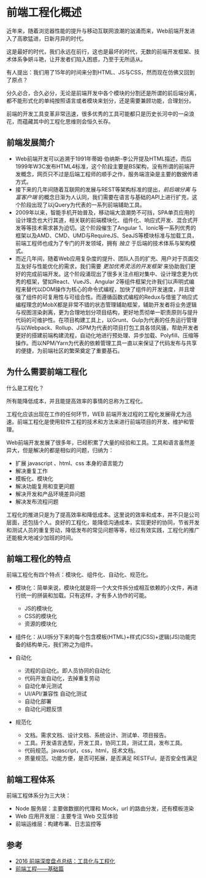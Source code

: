 
# 前端工程化概述

近年来，随着浏览器性能的提升与移动互联网浪潮的汹涌而来，Web前端开发进入了高歌猛进，日新月异的时代。

这是最好的时代，我们永远在前行，这也是最坏的时代，无数的前端开发框架、技术体系争妍斗艳，让开发者们陷入困惑，乃至于无所适从。

有人提出：我们用了15年的时间来分割HTML、JS与CSS，然而现在仿佛又回到了原点？

分久必合，合久必分，无论是前端开发中各个模块的分割还是所谓的前后端分离，都不能形式化的单纯按照语言或者模块来划分，还是需要兼顾功能，合理划分。

前端的开发工具变革非常迅速，很多优秀的工具可能都只是历史长河中的一朵浪花，而蕴藏其中的工程化思维则会恒久长存。

## 前端发展简介

* Web前端开发可以追溯于1991年蒂姆·伯纳斯-李公开提及HTML描述，而后1999年W3C发布HTML4标准，这个阶段主要是BS架构，没有所谓的前端开发概念，网页只不过是后端工程师的顺手之作，服务端渲染是主要的数据传递方式。
* 接下来的几年间随着互联网的发展与REST等架构标准的提出，*前后端分离* 与 *富客户端* 的概念日渐为人认同，我们需要在语言与基础的API上进行扩充，这个阶段出现了以jQuery为代表的一系列前端辅助工具。
* 2009年以来，智能手机开始普及，移动端大浪潮势不可挡，SPA单页应用的设计理念也大行其道，相关联的前端模块化、组件化、响应式开发、混合式开发等等技术需求甚为迫切。这个阶段催生了Angular 1、Ionic等一系列优秀的框架以及AMD、CMD、UMD与RequireJS、SeaJS等模块标准与加载工具，前端工程师也成为了专门的开发领域，拥有 *独立* 于后端的技术体系与架构模式。
* 而近几年间，随着Web应用复杂度的提升、团队人员的扩充、用户对于页面交互友好与性能优化的需求，我们需要 *更加优秀灵活的开发框架* 来协助我们更好的完成前端开发。这个阶段涌现出了很多关注点相对集中、设计理念更为优秀的框架，譬如React、VueJS、Angular 2等组件框架允许我们以声明式编程来替代以DOM操作为核心的命令式编程，加快了组件的开发速度，并且增强了组件的可复用性与可组合性。而遵循函数式编程的Redux与借鉴了响应式编程理念的MobX都是非常不错的状态管理辅助框架，辅助开发者将业务逻辑与视图渲染剥离，更为合理地划分项目结构，更好地贯彻单一职责原则与提升代码的可维护性。在项目构建工具上，以Grunt、Gulp为代表的任务运行管理与以Webpack、Rollup、JSPM为代表的项目打包工具各领风骚，帮助开发者更好的搭建前端构建流程，自动化地进行预处理、异步加载、Polyfill、压缩等操作。而以NPM/Yarn为代表的依赖管理工具一直以来保证了代码发布与共享的便捷，为前端社区的繁荣奠定了重要基石。

## 为什么需要前端工程化

什么是工程化？

所有能降低成本，并且能提高效率的事情的总称为工程化。

工程化应该出现在工作的任何环节，WEB 前端开发过程的工程化发展得尤为迅速。前端工程化是使用软件工程的技术和方法来进行前端项目的开发、维护和管理。

Web前端开发发展了很多年，已经积累了大量的经验和工具。工具和语言虽然差异大，但是解决的都是相似的问题，归纳为：

* 扩展 javascript 、html、css 本身的语言能力
* 解决重复工作
* 模板化、模块化
* 解决功能复用和变更问题
* 解决开发和产品环境差异问题
* 解决发布流程问题

工程化的推进只是为了提高效率和降低成本。这里说的效率和成本，并不只是公司层面，还包括个人。良好的工程化，能降低沟通成本，实现更好的协同，节省开发和测试人员的重复劳动，降低发布的常见问题等等，经过有效实践，工程化的推广还能极大地减少加班的时间。

## 前端工程化的特点

前端工程化有四个特点：模块化、组件化、自动化、规范化。

* 模块化：简单来说，模块化就是将一个大文件拆分成相互依赖的小文件，再进行统一的拼装和加载。只有这样，才有多人协作的可能。
    - JS的模块化
    - CSS的模块化
    - 资源的模块化

* 组件化：从UI拆分下来的每个包含模板(HTML)+样式(CSS)+逻辑(JS)功能完备的结构单元，我们称之为组件。

* 自动化
    - 流程的自动化。即人员协同的自动化
    - 代码开发自动化，去掉重复劳动
    - 自动化单元测试
    - UI/API/兼容性 自动化测试
    - 自动化部署
    - 自动化问题反馈

* 规范化
    - 文档。需求文档、设计文档、系统设计、测试单、项目报告。
    - 工具。开发语言选型，开发工具，协同工具，测试工具，发布工具。
    - 代码规范。javascript，css，html，技术文档。
    - 质量规范。功能方便，是否可拓展，是否满足 RESTFul，是否安全性满足

## 前端工程体系

前端工程体系分为三大块：

* Node 服务层：主要做数据的代理和 Mock，url 的路由分发，还有模板渲染
* Web 应用开发层：主要专注 Web 交互体验
* 前端运维层：构建布署、日志监控等


## 参考

* [2016 前端深度盘点总结：工具化与工程化](https://juejin.im/entry/58623c8d8d6d810065fa7f3f)
* [前端工程——基础篇](https://github.com/fouber/blog/issues/10)

